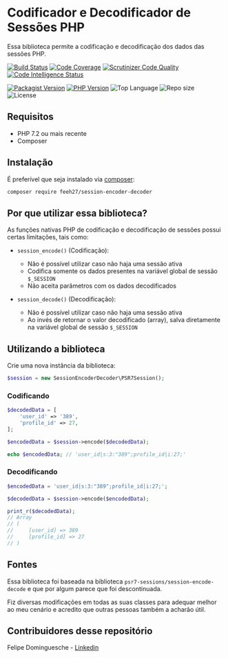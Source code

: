 # Codificador e Decodificador de Sessões PHP

Essa biblioteca permite a codificação e decodificação dos dados das sessões PHP.

[![Build Status](https://scrutinizer-ci.com/g/feeh27/session-encoder-decoder/badges/build.png?b=master)](https://scrutinizer-ci.com/g/feeh27/session-encoder-decoder/build-status/master)
[![Code Coverage](https://img.shields.io/scrutinizer/coverage/g/feeh27/session-encoder-decoder/master)](https://scrutinizer-ci.com/g/feeh27/session-encoder-decoder/?branch=master)
[![Scrutinizer Code Quality](https://img.shields.io/scrutinizer/quality/g/feeh27/session-encoder-decoder/master)](https://scrutinizer-ci.com/g/feeh27/session-encoder-decoder/?branch=master)
[![Code Intelligence Status](https://scrutinizer-ci.com/g/feeh27/session-encoder-decoder/badges/code-intelligence.svg?b=master)](https://scrutinizer-ci.com/code-intelligence)

[![Packagist Version](https://img.shields.io/packagist/v/feeh27/session-encoder-decoder)](https://packagist.org/packages/feeh27/session-encoder-decoder)
[![PHP Version](https://img.shields.io/packagist/php-v/feeh27/session-encoder-decoder?label=php%20version)](https://packagist.org/packages/feeh27/session-encoder-decoder)
![Top Language](https://img.shields.io/github/languages/top/feeh27/session-encoder-decoder)
![Repo size](https://img.shields.io/github/repo-size/feeh27/session-encoder-decoder)
![License](https://img.shields.io/github/license/feeh27/session-encoder-decoder)

## Requisitos

 - PHP 7.2 ou mais recente
 - Composer

## Instalação

É preferível que seja instalado via [composer](https://getcomposer.org/):

```bash
composer require feeh27/session-encoder-decoder
```

## Por que utilizar essa biblioteca?

As funções nativas PHP de codificação  e decodificação de sessões possui certas limitações, tais como:

 - `session_encode()` (Codificação):
    - Não é possível utilizar caso não haja uma sessão ativa
    - Codifica somente os dados presentes na variável global de sessão `$_SESSION`
    - Não aceita parâmetros com os dados decodificados

 - `session_decode()` (Decodificação):
    - Não é possível utilizar caso não haja uma sessão ativa
    - Ao invés de retornar o valor decodificado (array), salva diretamente na variável global de sessão `$_SESSION`

## Utilizando a biblioteca

Crie uma nova instância da biblioteca:

```php
$session = new SessionEncoderDecoder\PSR7Session();
```

### Codificando

```php
$decodedData = [
    'user_id' => '389',
    'profile_id' => 27,
];

$encodedData = $session->encode($decodedData);

echo $encodedData; // 'user_id|s:3:"389";profile_id|i:27;'
```

### Decodificando

```php
$encodedData = 'user_id|s:3:"389";profile_id|i:27;';

$decodedData = $session->encode($encodedData);

print_r($decodedData);
// Array
// (
//     [user_id] => 389
//     [profile_id] => 27
// )
```

## Fontes

Essa biblioteca foi baseada na biblioteca `psr7-sessions/session-encode-decode` e que por algum parece que foi descontinuada.

Fiz diversas modificações em todas as suas classes para adequar melhor ao meu cenário e acredito que outras pessoas também a acharão útil.

## Contribuidores desse repositório

Felipe Dominguesche - [Linkedin](https://linkedin.com/in/felipe-dominguesche)
